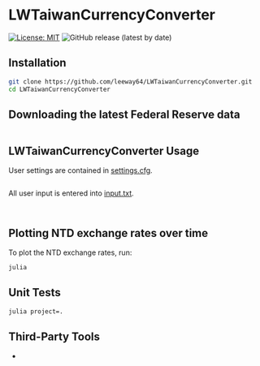 # LWTaiwanCurrencyConverter

[![License: MIT](https://img.shields.io/badge/License-MIT-yellow.svg)](https://opensource.org/licenses/MIT)
![GitHub release (latest by date)](https://img.shields.io/github/v/release/leeway64/LWTaiwanCurrencyConverter)


## Installation

```bash
git clone https://github.com/leeway64/LWTaiwanCurrencyConverter.git
cd LWTaiwanCurrencyConverter
```


## Downloading the latest Federal Reserve data

```bash

```


## LWTaiwanCurrencyConverter Usage

User settings are contained in [settings.cfg](include/settings.cfg).
```text
```


All user input is entered into [input.txt](include/input.txt).
```text
```


```bash
```


## Plotting NTD exchange rates over time

To plot the NTD exchange rates, run:
```bash
julia
```


## Unit Tests

```bash
julia project=. 
```

## Third-Party Tools
- 